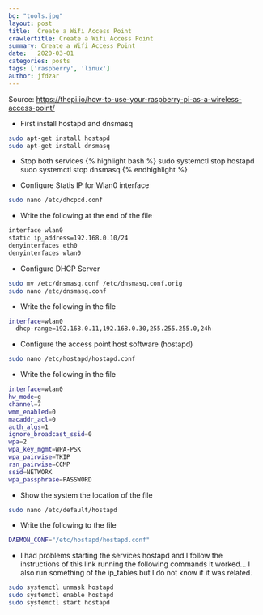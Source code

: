 ```yaml
---
bg: "tools.jpg"
layout: post
title:  Create a Wifi Access Point
crawlertitle: Create a Wifi Access Point
summary: Create a Wifi Access Point
date:   2020-03-01
categories: posts
tags: ['raspberry', 'linux']
author: jfdzar
---
```


Source: https://thepi.io/how-to-use-your-raspberry-pi-as-a-wireless-access-point/

* First install hostapd and dnsmasq
```bash
sudo apt-get install hostapd
sudo apt-get install dnsmasq
```
* Stop both services
{% highlight bash %}
sudo systemctl stop hostapd
sudo systemctl stop dnsmasq
{% endhighlight %}

* Configure Statis IP for Wlan0 interface
```bash
sudo nano /etc/dhcpcd.conf
```
* Write the following at the end of the file
```bash
interface wlan0
static ip_address=192.168.0.10/24
denyinterfaces eth0
denyinterfaces wlan0
```
* Configure DHCP Server
```bash
sudo mv /etc/dnsmasq.conf /etc/dnsmasq.conf.orig
sudo nano /etc/dnsmasq.conf
```
* Write the following in the file
```bash
interface=wlan0
  dhcp-range=192.168.0.11,192.168.0.30,255.255.255.0,24h
```
* Configure the access point host software (hostapd)
```bash
sudo nano /etc/hostapd/hostapd.conf
```
* Write the following in the file
```bash
interface=wlan0
hw_mode=g
channel=7
wmm_enabled=0
macaddr_acl=0
auth_algs=1
ignore_broadcast_ssid=0
wpa=2
wpa_key_mgmt=WPA-PSK
wpa_pairwise=TKIP
rsn_pairwise=CCMP
ssid=NETWORK
wpa_passphrase=PASSWORD
```
* Show the system the location of the file
```bash
sudo nano /etc/default/hostapd
```
* Write the following to the file
```bash
DAEMON_CONF="/etc/hostapd/hostapd.conf"
```


* I had problems starting the services hostapd and I follow the instructions of this link running the following commands it worked… I also run something of the ip_tables but I do not know if it was related.
```bash
sudo systemctl unmask hostapd
sudo systemctl enable hostapd
sudo systemctl start hostapd
```